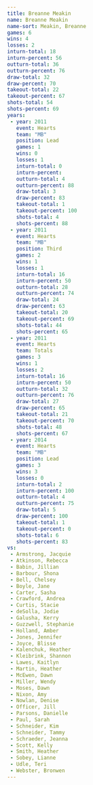 ```yaml
---
title: Breanne Meakin
name: Breanne Meakin
name-sort: Meakin, Breanne
games: 6
wins: 4
losses: 2
inturn-total: 18
inturn-percent: 56
outturn-total: 36
outturn-percent: 76
draw-total: 32
draw-percent: 70
takeout-total: 22
takeout-percent: 67
shots-total: 54
shots-percent: 69
years:
 - year: 2011
   event: Hearts
   team: "MB"
   position: Lead
   games: 1
   wins: 0
   losses: 1
   inturn-total: 0
   inturn-percent:
   outturn-total: 4
   outturn-percent: 88
   draw-total: 3
   draw-percent: 83
   takeout-total: 1
   takeout-percent: 100
   shots-total: 4
   shots-percent: 88
 - year: 2011
   event: Hearts
   team: "MB"
   position: Third
   games: 2
   wins: 1
   losses: 1
   inturn-total: 16
   inturn-percent: 50
   outturn-total: 28
   outturn-percent: 74
   draw-total: 24
   draw-percent: 63
   takeout-total: 20
   takeout-percent: 69
   shots-total: 44
   shots-percent: 65
 - year: 2011
   event: Hearts
   team: Totals
   games: 3
   wins: 1
   losses: 2
   inturn-total: 16
   inturn-percent: 50
   outturn-total: 32
   outturn-percent: 76
   draw-total: 27
   draw-percent: 65
   takeout-total: 21
   takeout-percent: 70
   shots-total: 48
   shots-percent: 67
 - year: 2014
   event: Hearts
   team: "MB"
   position: Lead
   games: 3
   wins: 3
   losses: 0
   inturn-total: 2
   inturn-percent: 100
   outturn-total: 4
   outturn-percent: 75
   draw-total: 5
   draw-percent: 100
   takeout-total: 1
   takeout-percent: 0
   shots-total: 6
   shots-percent: 83
vs:
 - Armstrong, Jacquie
 - Atkinson, Rebecca
 - Babin, Jillian
 - Barbour, Shona
 - Bell, Chelsey
 - Boyle, Jane
 - Carter, Sasha
 - Crawford, Andrea
 - Curtis, Stacie
 - deSolla, Jodie
 - Galusha, Kerry
 - Guzzwell, Stephanie
 - Holland, Amber
 - Jones, Jennifer
 - Joyce, Blisse
 - Kalenchuk, Heather
 - Kleibrink, Shannon
 - Lawes, Kaitlyn
 - Martin, Heather
 - McEwen, Dawn
 - Miller, Wendy
 - Moses, Dawn
 - Nixon, Amy
 - Nowlan, Denise
 - Officer, Jill
 - Parsons, Danielle
 - Paul, Sarah
 - Schneider, Kim
 - Schneider, Tammy
 - Schraeder, Jeanna
 - Scott, Kelly
 - Smith, Heather
 - Sobey, Lianne
 - Udle, Teri
 - Webster, Bronwen
---
```

